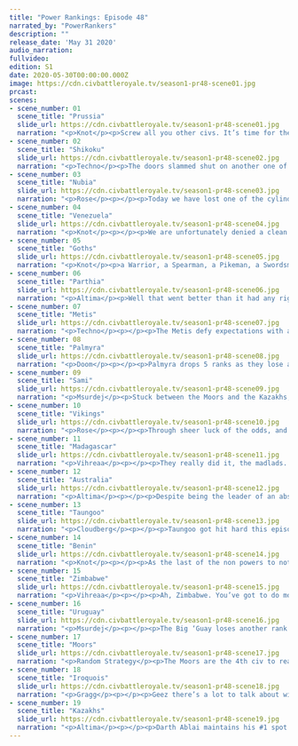 ```yaml
---
title: "Power Rankings: Episode 48"
narrated_by: "PowerRankers"
description: ""
release_date: 'May 31 2020'
audio_narration:
fullvideo:
edition: S1
date: 2020-05-30T00:00:00.000Z
image: https://cdn.civbattleroyale.tv/season1-pr48-scene01.jpg
prcast:
scenes:
- scene_number: 01
  scene_title: "Prussia"
  slide_url: https://cdn.civbattleroyale.tv/season1-pr48-scene01.jpg
  narration: "<p>Knot</p><p>Screw all you other civs. It’s time for the eulogy of a real nation. The glory of Prussia was always underrated. They were initially ranked 58th, an insult to Fredrick’s pride, and he proved them immediately wrong. He kneecapped the wimps to their east, the Czechs, and proved the glory of the Prussian to the rest of their puny neighbors. So much so that all their neighbors, in a feeble attempt to limit Prussian greatness, created several coalitions against this great leader, which Prussia’s military might fought back effortlessly. Prussia never lost a war. Ever. Some power rankers may have led you to believe that Prussia lost several cities in the course of these many coalitions, and basically became a rump, but they are clearly lying, and jerkfaces. Prussia strategically gifted these cities, in order to give other civs like the Goths, Vikings, and Sami a sense of security. </p><p>Right as Prussia was about to totally take over all of Europe and win the game, a power ranked named Doom, furious at Prussia’s massive success, conspired with Blue Cassette to reset the game. Even this did not stop the might of Prussia, and they started Endgame as one of the strongest civs in Europe. What was truly masterful though, was the gifting of Berlin to Palmyra, which was definitely not an incredibly stupid move that killed any momentum they might have had. Prussia was definitely set to win, but some poopy face civ no one’s ever heard of called “The Moors” tried to take Prussian land. Fredrick, a benevolent leader, decided to surrender his lands to them, in order to give other civs a chance. Prussia will always be remembered for it’s tenacity to stay alive, regardless of what other power rankers thought of them. Long live Prussia! They are truly the greatest civ to have ever, and will ever exist in the CBR.</p><p>(Ok Fredrick, I wrote your eulogy, just please don’t stick me in the stocks again.)</p>"
- scene_number: 02
  scene_title: "Shikoku"
  slide_url: https://cdn.civbattleroyale.tv/season1-pr48-scene02.jpg
  narration: "<p>Techno</p><p>The doors slammed shut on another one of CBRX's major civs this part, as Shikoku finally falls. Shikoku was easily the most competent Japanese civ we've had in the CBR, as they grew to control an empire stretching well beyond the Japanese mainland pre-Endgame. Unfortunately, a late-game invasion from the Qin severely weakened Shikoku pre-Endgame, relegating them to a start in the northern reaches of Siberia. Even still, they performed well, delivering crushing defeats to the Evenks and Khamugs and outlasting the Qin before finally falling to a joint Kazakh-Guay invasion. Rest in peace, Sakamoto, you fought well.</p>"
- scene_number: 03
  scene_title: "Nubia"
  slide_url: https://cdn.civbattleroyale.tv/season1-pr48-scene03.jpg
  narration: "<p>Rose</p><p></p><p>Today we have lost one of the cylinders rumps, which the team hates a lot less than Madagascar. The Moors, among expansion into the middle east, found a mysterious bunker among the nile which hid the last remaining soldiers of Nubia, in which the city was taken and we lost yet another civ. Nubia unfortunately never had any “real big accomplishments to highlight, with the most notable being a brief siege of Benin that ultimately backfired, and holding off Zimbabwe for an extended period of time before the front line was broken. All things considered they weren't the worst rump we’ve had, they were in a generally ignored position that stayed in the lower half of the PR for almost the entirety of the game, so they didn't exactly ruin things for a lot of civs who just sort of let them exist until now. While inevitable, Nubia did technically outlast expectations and managed to keep on rumping for this long which is kind of a feat in itself. Nubia will unfortunately be likely forgotten after 10 or so parts, F.</p>"
- scene_number: 04
  scene_title: "Venezuela"
  slide_url: https://cdn.civbattleroyale.tv/season1-pr48-scene04.jpg
  narration: "<p>Knot</p><p></p><p>We are unfortunately denied a clean top 15 this episode, as Venezuela barely holds on to life against the Taungoo. Look, Venezuela, you were absolutely an integral part of this game, and I respect that, but can you and the other rump states just roll over and die so that the remaining real players aren’t distracted? We’ll have a beautiful eulogy waiting for you, just accept fate already!</p>"
- scene_number: 05
  scene_title: "Goths"
  slide_url: https://cdn.civbattleroyale.tv/season1-pr48-scene05.jpg
  narration: "<p>Knot</p><p>a Warrior, a Spearman, a Pikeman, a Swordsman, a Longswordsman, a Cavalry, a Great War Infantry, an Infantry. These are the many things that the Moors could have brought to end the Goths. What did they bring instead? Helicopters. Hence why the goths remain in the not dead portion of the list. Thanks Abd-ar! </p>"
- scene_number: 06
  scene_title: "Parthia"
  slide_url: https://cdn.civbattleroyale.tv/season1-pr48-scene06.jpg
  narration: "<p>Altima</p><p>Well that went better than it had any right to. I know, I know, Parthia got carved up like a stoner in a slasher film, but they’re still alive, which is more than we should rightly be able to say about them. Right now, all that keeps it that way is an Indian Composite bowman parked in the city, which under the rules of Civ, keeps any Kazakh units from conquering the city. If they stay put, which they probably will for a hot minute given how thick the Kazakh formation around the city is, that one Compy may be able to stall out the Kaz advance long enough that Ablai gets bored and peace’s out. It’s a faint hope, but it’s still a hope.</p><p></p><p>Note that this still leaves them with one non-city, non-mountain tile in their entire empire.</p>"
- scene_number: 07
  scene_title: "Metis"
  slide_url: https://cdn.civbattleroyale.tv/season1-pr48-scene07.jpg
  narration: "<p>Techno</p><p></p><p>The Metis defy expectations with a well-timed peace deal, leaving them as a weak city state. Fear of warmongering penalty is a powerful negotiating tactic, it appears. With only one true neighbor to worry about and no (relevant) active wars, the Metis aren't nearly as vulnerable as their city-state contemporaries actively at war, but they still could be snuffed out in just a few turns should the Iroquois actually declare war or even just open their borders to another civ the Metis are at war with.</p>"
- scene_number: 08
  scene_title: "Palmyra"
  slide_url: https://cdn.civbattleroyale.tv/season1-pr48-scene08.jpg
  narration: "<p>Doom</p><p></p><p>Palmyra drops 5 ranks as they lose all but one city to the Moors in a handful of turns. We've seen the importance of tech time and time again, this war was no exception. While Zenobia never quite lived up to our endgame expectations, she outperformed every other middle eastern civ from both CBRX and Mark 2, leaving a strong legacy and maybe even a top 10 finish if she gets lucky.</p>"
- scene_number: 09
  scene_title: "Sami"
  slide_url: https://cdn.civbattleroyale.tv/season1-pr48-scene09.jpg
  narration: "<p>Msurdej</p><p>Stuck between the Moors and the Kazakhs, Eadni has a somewhat higher chance of dying than some of the other city states at this point. While she isn’t currently at war like Venezuela or Parthia, she also has more superpowers around her than the Metis. For now, Sami plays an interesting game, working between two superpowers to maintain independence.</p>"
- scene_number: 10
  scene_title: "Vikings"
  slide_url: https://cdn.civbattleroyale.tv/season1-pr48-scene10.jpg
  narration: "<p>Rose</p><p></p><p>Through sheer luck of the odds, and by Odin knows what miracles, despite being banished to the icy hellhole that is Iceland, the Vikings have managed to break back into the top 10. Ragnar through what is basically the fall of every other non superpower on the cylinder, has gained SEVEN ranks, which is huge for any civ at any time, especially when you consider that's almost half the remaining roster. Knock on wood of course, but the vikings may be able to defend for just a tad bit longer due to the fact that they are stuck on an island, and as we all know: the AI can’t invade islands for shit. Additionally, Ragnar’s two remaining neighbors are too busy to take them on, with the Moors re-industrializing after trucking to Palmyra and possibly prepping for the baby blue blob, while the Iroqouis are fighting said giant baby blue blob in a lasting effort. Maybe it’s just an island civ thing, surviving for unexpectedly long times (unless your name is Minoa) and managing to claw your way through the lower ranks until you reach higher and higher places, and our 9th place civ is an unfortunate example of that.</p>"
- scene_number: 11
  scene_title: "Madagascar"
  slide_url: https://cdn.civbattleroyale.tv/season1-pr48-scene11.jpg
  narration: "<p>Vihreaa</p><p></p><p>They really did it, the madlads. Madagascar has reached the top 10 of the most powerful civs on the cylinder. Let that sink in. </p><p></p><p>Regardless of this, it’s quite hard to give criticism to Madagascar’s strategy, and it is undeniable that it is working flawlessly so far. By turtling and being forgotten by the other civs on the cylinder, Madagascar could reach a rank as high as 6. If Taungoo and Benin are crippled next part, Madagascar would have a legitimate claim to the 6th place spot. Here’s to one of the most entertaining upsets of the CBRX.</p>"
- scene_number: 12
  scene_title: "Australia"
  slide_url: https://cdn.civbattleroyale.tv/season1-pr48-scene12.jpg
  narration: "<p>Altima</p><p></p><p>Despite being the leader of an absolute hopeless rump, Hawke has made a concerted effort to be interesting in this part. From drinking his way into a joint Great Big Stupid War alongside Mithradetes that basically killed the latter (food for thought, does it count as an elimination if you get another civ to do something really stupid that gets it killed?), to even actually swinging a flip against the Blue Meanie, even if he absolutely had no chance to keep it. Hats off Hawke, you worthless, glorious idiot.</p>"
- scene_number: 13
  scene_title: "Taungoo"
  slide_url: https://cdn.civbattleroyale.tv/season1-pr48-scene13.jpg
  narration: "<p>Cloudberg</p><p></p><p>Taungoo got hit hard this episode, losing its capital and several other cities to a Zimbabwean invasion that doesn’t seem likely to slow down any time soon. And still, they only drop one spot, because that’s really as far as you can go these days. After all, Taungoo still outclasses Benin in most stats, let alone Australia. But for how long? We’ll find out in episode 49, when they either get reduced to a rump or sign a well-timed peace treaty before stepping back to lick their wounds. </p>"
- scene_number: 14
  scene_title: "Benin"
  slide_url: https://cdn.civbattleroyale.tv/season1-pr48-scene14.jpg
  narration: "<p>Knot</p><p></p><p>As the last of the non powers to not be attacked yet, Benin rises right next to the dividing line of predators and prey. It would take a miracle for Benin to survive a war with its neighbors, let alone come out of it unscathed. It’s basically an inevitability that they will fall. The question remains to who, and when? In a way, Benin is still one of the most relevant civs because whether the Moors, Zimbabwe, both, or no one gets their hands on Benin’s land next part will determine who, if anyone, can stand up to the Kazakhs on this side of the world. </p>"
- scene_number: 15
  scene_title: "Zimbabwe"
  slide_url: https://cdn.civbattleroyale.tv/season1-pr48-scene15.jpg
  narration: "<p>Vihreaa</p><p></p><p>Ah, Zimbabwe. You’ve got to do more, son. With more performance like this, you’ll be benched! Here, let me give some perspective to you. The amount of ranks that separate you and Madagascar is 4. Zimbabwe has got to make a move to compete with the other powers of the world, who seem to be devouring entire empires every single part, while Zimbabwe takes out a few rumps here and there. Though they aren’t particularly losing any wars, they are certainly stagnating, and the longer they choose to procrastinate, the more difficult it will be to catch up to the other 4.</p>"
- scene_number: 16
  scene_title: "Uruguay"
  slide_url: https://cdn.civbattleroyale.tv/season1-pr48-scene16.jpg
  narration: "<p>Msurdej</p><p></p><p>The Big ‘Guay loses another rank this week, as their week was one of the weakest amongst the superpowers, if not the weakest. Much of their Japanese and Filipino holdings have been lost to the Kazahks, and the only thing they did gain was the former Haida capital. Much make no mistake, while he’s had a few bad parts, Lajavella is certainly not out. He has the most cities and second most production, which could be helpful for say, an invasion of Taungoo. He does however, have to get rid of his low science scores, otherwise he’ll never compete with the other four Superpowers.</p><p></p>"
- scene_number: 17
  scene_title: "Moors"
  slide_url: https://cdn.civbattleroyale.tv/season1-pr48-scene17.jpg
  narration: "<p>Random Strategy</p><p>The Moors are the 4th civ to reach 50 cities, thereby officially becoming the cylinder's 4th superpower. It was all too easy. After demolishing the Sami last part and reducing them to a city state, they did the exact same thing this part to Palmyra, and also killed a few rumps so fast they didn't even realise they were being attacked. Such ruthless efficiency. That's what happens when you have bombers and paratroopers and your opponent is still using an enlightenment era military. Their current target is the statue of Zeus (belonging to the Goths), something that will greatly help them with their blitz strategies. Unfortunately, the general in charge has messed up the invasion and has helicopters blocking the cavalry from capturing the city, so it will take a few turns to fix that. </p><p></p><p>What's next? Well they are now second in military, so they could try joining the anti-Kazakh coalition while the Kazakhs are distracted to the east. Or they could eat Benin, which should be just as easy as Sami and Palmyra. Or maybe they could even try a mass paradrop into Zimbabwe to prevent a 5th superpower from ascending. Though they certainly have a lot of options, the Moor's weakness is that they are slightly behind the other 3 superpowers in terms of cities and production. Their greatest strength (aside from their expansion options) is probably their tech, in which they are still second, but seem to be making a bid for first by going for particle physics and Glados, while the Iroquois are getting distracted by dinosaurs. Speaking of science, the Moors have built the Apollo program… They are apparently going for a science victory... Yeah: looks like BC forgot to disable that... I'm guessing that is just going to be ignored.</p><p></p>"
- scene_number: 18
  scene_title: "Iroquois"
  slide_url: https://cdn.civbattleroyale.tv/season1-pr48-scene18.jpg
  narration: "<p>Gragg</p><p></p><p>Geez there’s a lot to talk about with the Iroquois. I’ll try to keep this brief though. They finally removed the majority of the Venezuelan pests this episode, and it looks like that job will be finished at the beginning of next episode. Metis as well has been all but removed. Their overall strength has improved greatly. However (there’s always something) their remaining neighbors are no pushovers. Chiefly the Kazakhs and Uruguay. Moors if you include trans-Atlantic neighbors. In a head on head war with either they do not look great, at least according to raw stats. The current war with the Kazakhs is currently going ok but I wouldn’t expect that front to go much further in the Iroquois direction. This could be a real turning point for the Iroquois. Now that they’re not the big boy on the block, will they measure up?</p>"
- scene_number: 19
  scene_title: "Kazakhs"
  slide_url: https://cdn.civbattleroyale.tv/season1-pr48-scene19.jpg
  narration: "<p>Altima</p><p></p><p>Darth Ablai maintains his #1 spot this week with all but two PRs ranking him #1, and even the dissenters giving him  #2. As one of those dissenters, I can still definitely see why- his military host is the largest military by an absurd what-are-you-compensating-for degree, he has 230+ nukes, his production is similarly ridiculous, and he’s at least 3rd in every meaningful stat.</p><p></p><p>He is however not unchallenged- the Iroqouis and Moors both beat him in tech by a solid degree (7 and 6 techs respectively) and the entirety of the last two parts has been a litany of Bad Times happening to people with less tech than their rivals. And while his military score is impressive, his actual force is much smaller than it looks- most of the score comes from his nukes, which while again impressive, are something the AI doesn’t like to use. Still, he’s holding his own against two other top five civs pretty handily, and that cannot be disregarded. Thus, with his impressive stats and solid positioning, his #1 reign continues.</p>"
---
```

